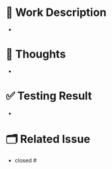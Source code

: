 # 📄 Work Description  
- 
# 💭 Thoughts 
- 

# ✅ Testing Result  
- 

# 🗂 Related Issue  
- closed #
